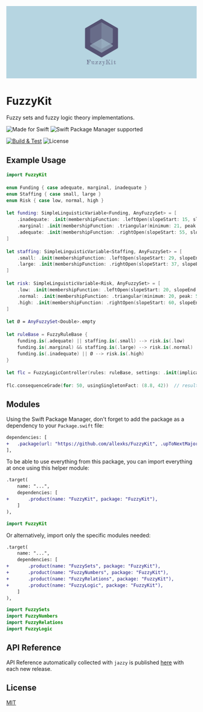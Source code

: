 ![Cover photo](Resources/cover.png)

# FuzzyKit

Fuzzy sets and fuzzy logic theory implementations.

![Made for Swift](https://img.shields.io/badge/MADE%20FOR-SWIFT-orange?style=for-the-badge&logo=swift)
![Swift Package Manager supported](https://img.shields.io/badge/SWIFT%20PACKAGE%20MANAGER-SUPPORTED-green?style=for-the-badge&logo=SWIFT)

[![Build & Test](https://github.com/allexks/FuzzyKit/actions/workflows/build-and-test.yml/badge.svg)](https://github.com/allexks/FuzzyKit/actions/workflows/build-and-test.yml)
![License](https://img.shields.io/github/license/allexks/FuzzyKit)

## Example Usage

```swift
import FuzzyKit

enum Funding { case adequate, marginal, inadequate }
enum Staffing { case small, large }
enum Risk { case low, normal, high }

let funding: SimpleLinguisticVariable<Funding, AnyFuzzySet> = [
    .inadequate: .init(membershipFunction: .leftOpen(slopeStart: 15, slopeEnd: 35)),
    .marginal: .init(membershipFunction: .triangular(minimum: 21, peak: 41, maximum: 61)),
    .adequate: .init(membershipFunction: .rightOpen(slopeStart: 55, slopeEnd: 75)),
]

let staffing: SimpleLinguisticVariable<Staffing, AnyFuzzySet> = [
    .small: .init(membershipFunction: .leftOpen(slopeStart: 29, slopeEnd: 69)),
    .large: .init(membershipFunction: .rightOpen(slopeStart: 37, slopeEnd: 77)),
]

let risk: SimpleLinguisticVariable<Risk, AnyFuzzySet> = [
    .low: .init(membershipFunction: .leftOpen(slopeStart: 20, slopeEnd: 40)),
    .normal: .init(membershipFunction: .triangular(minimum: 20, peak: 50, maximum: 80)),
    .high: .init(membershipFunction: .rightOpen(slopeStart: 60, slopeEnd: 80)),
]

let Ø = AnyFuzzySet<Double>.empty

let ruleBase = FuzzyRuleBase {
    funding.is(.adequate) || staffing.is(.small) --> risk.is(.low)
    funding.is(.marginal) && staffing.is(.large) --> risk.is(.normal)
    funding.is(.inadequate) || Ø --> risk.is(.high)
}

let flc = FuzzyLogicController(rules: ruleBase, settings: .init(implication: .mamdani))

flc.consequenceGrade(for: 50, usingSingletonFact: (8.8, 42))  // result is 0.675
```

## Modules

Using the Swift Package Manager, don't forget to add the package as a dependency to your `Package.swift` file:

```diff
dependencies: [
+   .package(url: "https://github.com/allexks/FuzzyKit", .upToNextMajor(from: "0.1.0")),
],
```

To be able to use everything from this package, you can import everything at once using this helper module:

```diff
.target(
    name: "...",
    dependencies: [
+       .product(name: "FuzzyKit", package: "FuzzyKit"),
    ]
),
```

```swift
import FuzzyKit
```

Or alternatively, import only the specific modules needed:

```diff
.target(
    name: "...",
    dependencies: [
+       .product(name: "FuzzySets", package: "FuzzyKit"),
+       .product(name: "FuzzyNumbers", package: "FuzzyKit"),
+       .product(name: "FuzzyRelations", package: "FuzzyKit"),
+       .product(name: "FuzzyLogic", package: "FuzzyKit"),
    ]
),
```

```swift
import FuzzySets
import FuzzyNumbers
import FuzzyRelations
import FuzzyLogic
```

## API Reference

API Reference automatically collected with `jazzy` is published [here](https://allexks.github.io/FuzzyKit) with each new release.

## License

[MIT](LICENSE)

